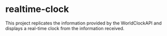 # realtime-clock
This project replicates the information provided by the WorldClockAPI and displays a real-time clock from the information received.
